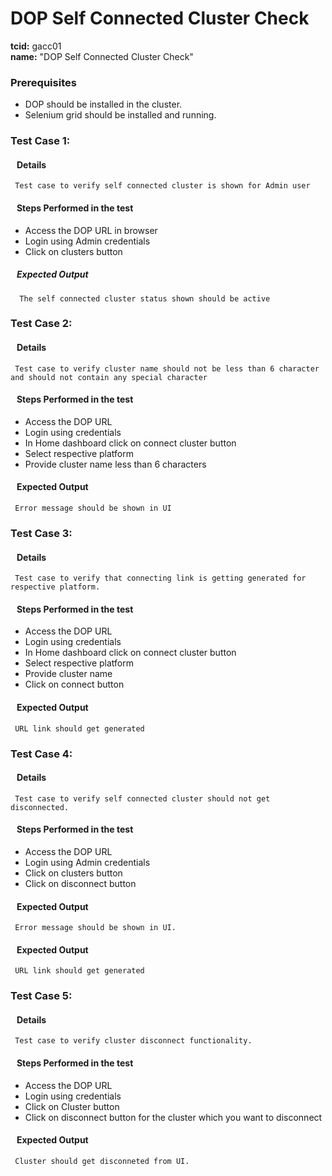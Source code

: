 # DOP Self Connected Cluster Check
<b>tcid:</b> gacc01 <br>
<b>name:</b> "DOP Self Connected Cluster Check"<br>

### Prerequisites

* DOP should be installed in the cluster.
* Selenium grid should be installed and running.

### Test Case 1: 
#### &nbsp;&nbsp;&nbsp;Details
     Test case to verify self connected cluster is shown for Admin user
#### &nbsp;&nbsp;&nbsp;Steps Performed in the test
* Access the DOP URL in browser
* Login using Admin credentials
* Click on clusters button
       
##### &nbsp;&nbsp;&nbsp;Expected Output
      The self connected cluster status shown should be active

### Test Case 2: 
#### &nbsp;&nbsp;&nbsp;Details
     Test case to verify cluster name should not be less than 6 character and should not contain any special character
#### &nbsp;&nbsp;&nbsp;Steps Performed in the test

* Access the DOP URL
* Login using credentials
* In Home dashboard click on connect cluster button
* Select respective platform
* Provide cluster name less than 6 characters

#### &nbsp;&nbsp;&nbsp;Expected Output
     Error message should be shown in UI

### Test Case 3: 
#### &nbsp;&nbsp;&nbsp;Details
     Test case to verify that connecting link is getting generated for respective platform.
#### &nbsp;&nbsp;&nbsp;Steps Performed in the test

* Access the DOP URL
* Login using credentials
* In Home dashboard click on connect cluster button
* Select respective platform
* Provide cluster name
* Click on connect button 

#### &nbsp;&nbsp;&nbsp;Expected Output
     URL link should get generated

### Test Case 4: 
#### &nbsp;&nbsp;&nbsp;Details
     Test case to verify self connected cluster should not get disconnected.
#### &nbsp;&nbsp;&nbsp;Steps Performed in the test

* Access the DOP URL
* Login using Admin credentials
* Click on clusters button
* Click on disconnect button

#### &nbsp;&nbsp;&nbsp;Expected Output
     Error message should be shown in UI.

#### &nbsp;&nbsp;&nbsp;Expected Output
     URL link should get generated

### Test Case 5: 
#### &nbsp;&nbsp;&nbsp;Details
     Test case to verify cluster disconnect functionality.
#### &nbsp;&nbsp;&nbsp;Steps Performed in the test

* Access the DOP URL
* Login using credentials
* Click on Cluster button
* Click on disconnect button for the cluster which you want to disconnect

#### &nbsp;&nbsp;&nbsp;Expected Output
     Cluster should get disconneted from UI.







